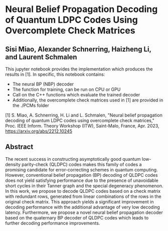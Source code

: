 # Neural Belief Propagation Decoding of Quantum LDPC Codes Using Overcomplete Check Matrices
## Sisi Miao, Alexander Schnerring, Haizheng Li, and Laurent Schmalen

This jupyter notebook provides the implementation which produces the results in [1]. In specific, this notebook contains:
* The neural BP (NBP) decoder
* The function for training, can be run on CPU or GPU
* Call on the C++ functions which evaluate the trained decoder
* Additionally, the overcomplete check matrices used in [1] are provided in the ./PCMs folder

[1] S. Miao, A. Schnerring, H. Li and L. Schmalen, "Neural belief propagation decoding of quantum LDPC codes using overcomplete check matrices," Proc. IEEE Inform. Theory Workshop (ITW), Saint-Malo, France, Apr. 2023, https://arxiv.org/abs/2212.10245

## Abstract
The recent success in constructing asymptotically good quantum low-density
parity-check (QLDPC) codes makes this family of codes a promising candidate for
error-correcting schemes in quantum computing. However, conventional belief
propagation (BP) decoding of QLDPC codes does not yield satisfying performance
due to the presence of unavoidable short cycles in their Tanner graph and the
special degeneracy phenomenon. In this work, we propose to decode QLDPC codes
based on a check matrix with redundant rows, generated from linear combinations
of the rows in the original check matrix. This approach yields a significant
improvement in decoding performance with the additional advantage of very low
decoding latency. Furthermore, we propose a novel neural belief propagation
decoder based on the quaternary BP decoder of QLDPC codes which leads to
further decoding performance improvements.
